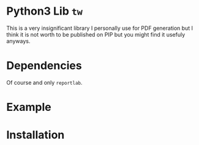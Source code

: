 # Python3 Lib `tw`

This is a very insignificant library I personally use for PDF generation but I think it is not worth to be published on PIP but you might find it usefuly anyways.

# Dependencies

Of course and only `reportlab`.

# Example

# Installation
